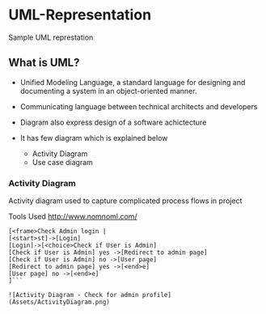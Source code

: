 # UML-Representation
 Sample UML represtation


## What is UML?
* Unified Modeling Language, a standard language for designing and documenting a system in an object-oriented manner.

* Communicating language between technical architects and developers

* Diagram also express design of a software achictecture

* It has few diagram which is explained below
    * Activity Diagram
    * Use case diagram

### Activity Diagram

Activity diagram used to capture complicated process flows in project

Tools Used http://www.nomnoml.com/

```
[<frame>Check Admin login |
[<start>st]->[Login]
[Login]->[<choice>Check if User is Admin]
[Check if User is Admin] yes ->[Redirect to admin page]
[Check if User is Admin] no ->[User page]
[Redirect to admin page] yes ->[<end>e]
[User page] no ->[<end>e]
]```

![Activity Diagram - Check for admin profile](Assets/ActivityDiagram.png)